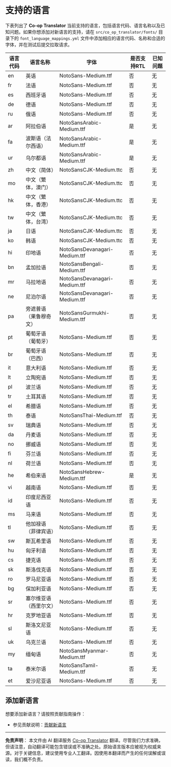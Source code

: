 <!--
CO_OP_TRANSLATOR_METADATA:
{
  "original_hash": "badae5ee6451cc1a6e367cfe5ba92efa",
  "translation_date": "2025-10-15T02:27:02+00:00",
  "source_file": "getting_started/supported-languages.md",
  "language_code": "zh"
}
-->
# 支持的语言

下表列出了 **Co-op Translator** 当前支持的语言，包括语言代码、语言名称以及已知问题。如果你想添加对新语言的支持，请在 `src/co_op_translator/fonts/` 目录下的 `font_language_mappings.yml` 文件中添加相应的语言代码、名称和合适的字体，并在测试后提交拉取请求。

| 语言代码      | 语言名称                | 字体                              | 是否支持RTL | 已知问题     |
|---------------|------------------------|-----------------------------------|-------------|--------------|
| en            | 英语                   | NotoSans-Medium.ttf               | 否          | 无           |
| fr            | 法语                   | NotoSans-Medium.ttf               | 否          | 无           |
| es            | 西班牙语               | NotoSans-Medium.ttf               | 否          | 无           |
| de            | 德语                   | NotoSans-Medium.ttf               | 否          | 无           |
| ru            | 俄语                   | NotoSans-Medium.ttf               | 否          | 无           |
| ar            | 阿拉伯语               | NotoSansArabic-Medium.ttf         | 是          | 无           |
| fa            | 波斯语（法尔西语）      | NotoSansArabic-Medium.ttf         | 是          | 无           |
| ur            | 乌尔都语                | NotoSansArabic-Medium.ttf         | 是          | 无           |
| zh            | 中文（简体）            | NotoSansCJK-Medium.ttc            | 否          | 无           |
| mo            | 中文（繁体，澳门）      | NotoSansCJK-Medium.ttc            | 否          | 无           |
| hk            | 中文（繁体，香港）      | NotoSansCJK-Medium.ttc            | 否          | 无           |
| tw            | 中文（繁体，台湾）      | NotoSansCJK-Medium.ttc            | 否          | 无           |
| ja            | 日语                   | NotoSansCJK-Medium.ttc            | 否          | 无           |
| ko            | 韩语                   | NotoSansCJK-Medium.ttc            | 否          | 无           |
| hi            | 印地语                  | NotoSansDevanagari-Medium.ttf     | 否          | 无           |
| bn            | 孟加拉语                | NotoSansBengali-Medium.ttf        | 否          | 无           |
| mr            | 马拉地语                | NotoSansDevanagari-Medium.ttf     | 否          | 无           |
| ne            | 尼泊尔语                | NotoSansDevanagari-Medium.ttf     | 否          | 无           |
| pa            | 旁遮普语（果鲁穆奇文）   | NotoSansGurmukhi-Medium.ttf       | 否          | 无           |
| pt            | 葡萄牙语（葡萄牙）      | NotoSans-Medium.ttf               | 否          | 无           |
| br            | 葡萄牙语（巴西）        | NotoSans-Medium.ttf               | 否          | 无           |
| it            | 意大利语                | NotoSans-Medium.ttf               | 否          | 无           |
| lt            | 立陶宛语                | NotoSans-Medium.ttf               | 否          | 无           |
| pl            | 波兰语                  | NotoSans-Medium.ttf               | 否          | 无           |
| tr            | 土耳其语                | NotoSans-Medium.ttf               | 否          | 无           |
| el            | 希腊语                  | NotoSans-Medium.ttf               | 否          | 无           |
| th            | 泰语                    | NotoSansThai-Medium.ttf           | 否          | 无           |
| sv            | 瑞典语                  | NotoSans-Medium.ttf               | 否          | 无           |
| da            | 丹麦语                  | NotoSans-Medium.ttf               | 否          | 无           |
| no            | 挪威语                  | NotoSans-Medium.ttf               | 否          | 无           |
| fi            | 芬兰语                  | NotoSans-Medium.ttf               | 否          | 无           |
| nl            | 荷兰语                  | NotoSans-Medium.ttf               | 否          | 无           |
| he            | 希伯来语                | NotoSansHebrew-Medium.ttf         | 是          | 无           |
| vi            | 越南语                  | NotoSans-Medium.ttf               | 否          | 无           |
| id            | 印度尼西亚语            | NotoSans-Medium.ttf               | 否          | 无           |
| ms            | 马来语                  | NotoSans-Medium.ttf               | 否          | 无           |
| tl            | 他加禄语（菲律宾语）     | NotoSans-Medium.ttf               | 否          | 无           |
| sw            | 斯瓦希里语              | NotoSans-Medium.ttf               | 否          | 无           |
| hu            | 匈牙利语                | NotoSans-Medium.ttf               | 否          | 无           |
| cs            | 捷克语                  | NotoSans-Medium.ttf               | 否          | 无           |
| sk            | 斯洛伐克语              | NotoSans-Medium.ttf               | 否          | 无           |
| ro            | 罗马尼亚语              | NotoSans-Medium.ttf               | 否          | 无           |
| bg            | 保加利亚语              | NotoSans-Medium.ttf               | 否          | 无           |
| sr            | 塞尔维亚语（西里尔文）   | NotoSans-Medium.ttf               | 否          | 无           |
| hr            | 克罗地亚语              | NotoSans-Medium.ttf               | 否          | 无           |
| sl            | 斯洛文尼亚语            | NotoSans-Medium.ttf               | 否          | 无           |
| uk            | 乌克兰语                | NotoSans-Medium.ttf               | 否          | 无           |
| my            | 缅甸语                  | NotoSansMyanmar-Medium.ttf        | 否          | 无           |
| ta            | 泰米尔语                | NotoSansTamil-Medium.ttf          | 否          | 无           |
| et            | 爱沙尼亚语              | NotoSans-Medium.ttf               | 否          | 无           |

## 添加新语言

想要添加新语言？请按照贡献指南操作：

- 参见贡献说明：[贡献新语言](../CONTRIBUTING.md#contribute-a-new-language)

---

**免责声明**：
本文件由 AI 翻译服务 [Co-op Translator](https://github.com/Azure/co-op-translator) 翻译。尽管我们力求准确，但请注意，自动翻译可能包含错误或不准确之处。原始语言版本应被视为权威来源。对于关键信息，建议使用专业人工翻译。因使用本翻译而产生的任何误解或误读，我们概不负责。